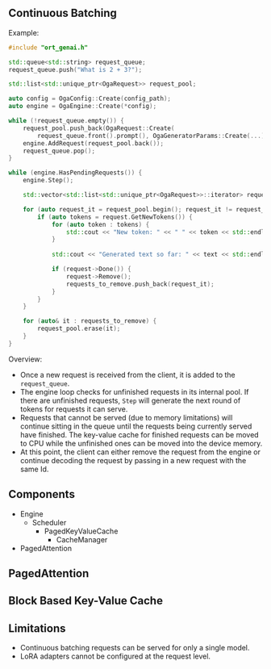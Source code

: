 ## Continuous Batching

Example:

```cpp
#include "ort_genai.h"

std::queue<std::string> request_queue;
request_queue.push("What is 2 + 3?");

std::list<std::unique_ptr<OgaRequest>> request_pool;

auto config = OgaConfig::Create(config_path);
auto engine = OgaEngine::Create(*config);

while (!request_queue.empty()) {
    request_pool.push_back(OgaRequest::Create(
        request_queue.front().prompt(), OgaGeneratorParams::Create(...)));
    engine.AddRequest(request_pool.back());
    request_queue.pop();
}

while (engine.HasPendingRequests()) {
    engine.Step();

    std::vector<std::list<std::unique_ptr<OgaRequest>>::iterator> requests_to_remove;

    for (auto request_it = request_pool.begin(); request_it != request_pool.end(); ++request_it) {
        if (auto tokens = request.GetNewTokens()) {
            for (auto token : tokens) {
                std::cout << "New token: " << " " << token << std::endl;
            }
            
            std::cout << "Generated text so far: " << text << std::endl;

            if (request->Done()) {
                request->Remove();
                requests_to_remove.push_back(request_it);
            }
        }    
    }

    for (auto& it : requests_to_remove) {
        request_pool.erase(it);
    }
}
```

Overview:

- Once a new request is received from the client, it is added to the `request_queue`.
- The engine loop checks for unfinished requests in its internal pool. If there are unfinished requests, `Step` will generate the next round of tokens for requests it can serve.
- Requests that cannot be served (due to memory limitations) will continue sitting in the queue until the requests being currently served have finished. The key-value cache for finished requests can be moved to CPU while the unfinished ones can be moved into the device memory.
- At this point, the client can either remove the request from the engine or continue decoding the request by passing in a new request with the same Id.

## Components

- Engine
    - Scheduler
        - PagedKeyValueCache
            - CacheManager
- PagedAttention

## PagedAttention


## Block Based Key-Value Cache


## Limitations

- Continuous batching requests can be served for only a single model.
- LoRA adapters cannot be configured at the request level.

